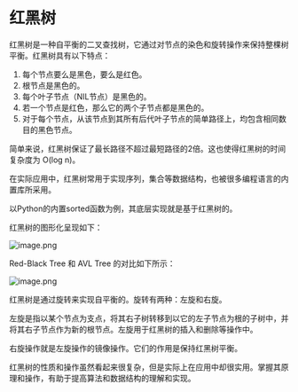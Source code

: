 # 红黑树
红黑树是一种自平衡的二叉查找树，它通过对节点的染色和旋转操作来保持整棵树平衡。红黑树具有以下特点：

1. 每个节点要么是黑色，要么是红色。
2. 根节点是黑色的。
3. 每个叶子节点（NIL节点）是黑色的。
4. 若一个节点是红色，那么它的两个子节点都是黑色的。
5. 对于每个节点，从该节点到其所有后代叶子节点的简单路径上，均包含相同数目的黑色节点。

简单来说，红黑树保证了最长路径不超过最短路径的2倍。这也使得红黑树的时间复杂度为 O(log n)。

在实际应用中，红黑树常用于实现序列，集合等数据结构，也被很多编程语言的内置库所采用。

以Python的内置sorted函数为例，其底层实现就是基于红黑树的。

红黑树的图形化呈现如下：

![image.png](https://cdn.nlark.com/yuque/0/2021/png/703900/1631661540172-8ed65205-0cd6-4e6c-b777-5df5e5e78c24.png#clientId=ub3e365d7-52f5-4&from=paste&height=294&id=uf9d6a89e&name=image.png&originHeight=294&originWidth=308&originalType=binary&ratio=1&size=2668&status=done&style=none&taskId=u125cacae-8bff-4fec-96f4-f4c4b743589&width=308)

Red-Black Tree 和 AVL Tree 的对比如下所示：

![image.png](https://cdn.nlark.com/yuque/0/2021/png/703900/1631661565775-e1d5edcb-7773-47e6-8765-e5d8bc7f0b38.png#clientId=ub3e365d7-52f5-4&from=paste&height=282&id=u6dbcfc62&name=image.png&originHeight=282&originWidth=1178&originalType=binary&ratio=1&size=43319&status=done&style=none&taskId=ucdbae36d-cd13-4cfd-a3dc-a12db092050&width=1178)

红黑树是通过旋转来实现自平衡的。旋转有两种：左旋和右旋。

左旋是指以某个节点为支点，将其右子树转移到以它的左子节点为根的子树中，并将其右子节点作为新的根节点。左旋用于红黑树的插入和删除等操作中。

右旋操作就是左旋操作的镜像操作。它们的作用是保持红黑树平衡。

红黑树的性质和操作虽然看起来很复杂，但是实际上在应用中却很实用。掌握其原理和操作，有助于提高算法和数据结构的理解和实现。

